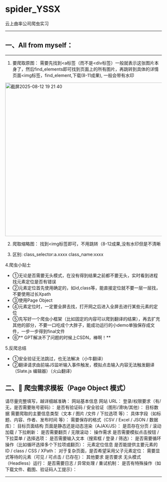# spider_YSSX
云上曲率公司爬虫实习

___
## 一、All from myself：
___
1. 要爬取原图：
   需要先找到<a标签（而不是<div标签）一般就表示这张图片本身了，然后find_elements即可找到页面上的所有图片，再跳转到具体的详情页面<img标签，find_element,下载(8-11成果), 一般会带有水印
<img width="1194" height="495" alt="截屏2025-08-12 19 21 40" src="https://github.com/user-attachments/assets/a5ad4c38-8743-4d45-a19e-3bb393195168" />

2. 爬取缩略图：
   找到<img标签即可，不用跳转（8-12成果,没有水印但是不清晰

3. 区别: class_selector:a.xxxx class_name:xxxx

4.爬虫小贴士
* ①无论是否需要无头模式，在没有得到结果之前都不要无头，实时看到进程找元素定位是否有错误
* ②元素定位首先使用确定的，如id,class等，能直接定位就不要一层一层找，不要使用过长Xpath
* ③使用Page Object
* ④元素定位时，一定要全屏去找，打开网之后进入全屏去进行某些元素的定位
* ⑤先写好一个爬虫小框架（比如固定的内容可以爬到翻译的结果），再去扩充其他的部分，不要一口吃成个大胖子，能成功运行的小demo单独保存成文件，一步一步得到final文件
* ⑥** GPT解决不了问题的时候上CSDN，棒啊！**

5.反爬总结
* ①安全验证无法跳过，也无法解决（小牛翻译）
* ②翻译请求由前端JS监听输入事件触发，模拟点击输入内容无法触发翻译（Slate.js 编辑器）（火山翻译）




## 二、📝 爬虫需求模板（Page Object 模式）
请尽量完整填写，越详细越准确：
网站基本信息
网站 URL：
登录/权限要求（有/无，是否需要账号密码）：
是否有验证码 / 安全验证（图形/滑块/其他）：
目标数据
需要爬取的主要信息类型（文本 / 图片 /文件 / 下拉选项 等）：
具体字段（如标题、内容、作者、发布时间 等）：
需要保存的格式（CSV / Excel / JSON / 数据库）：
目标页面结构
页面是静态还是动态渲染（AJAX/JS）：
是否存在分页 / 滚动加载 / 下拉刷新：
是否需要翻页 / 无限滚动：
操作需求
是否需要模拟点击按钮 / 下拉菜单 / 选择选项：
是否需要输入文本（搜索框 / 登录 / 筛选）：
是否需要循环操作（比如循环选择多个下拉项或翻页）：
元素定位信息
是否能提供主要元素的 ID / class / CSS / XPath：
对于复杂页面，是否希望采用父子元素定位：
需要显式等待的元素（可见 / 可点击 / 已存在）：
其他要求
是否要求 无头模式（Headless）运行：
是否需要日志 / 异常处理 / 重试机制：
是否有特殊操作（如下载文件、截图、验证码人工提示）：

___
